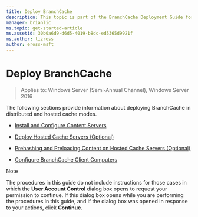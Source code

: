 ```yaml
---
title: Deploy BranchCache
description: This topic is part of the BranchCache Deployment Guide for Windows Server 2016, which demonstrates how to deploy BranchCache in distributed and hosted cache modes to optimize WAN bandwidth usage in branch offices
manager: brianlic
ms.topic: get-started-article
ms.assetid: 30b0a6d9-d6d5-4019-b8dc-ed5365d9921f
ms.author: lizross
author: eross-msft
---
```

# Deploy BranchCache

>Applies to: Windows Server (Semi-Annual Channel), Windows Server 2016

The following sections provide information about deploying BranchCache in distributed and hosted cache modes.

-   [Install and Configure Content Servers](Install-and-Configure-Content-Servers.md)

-   [Deploy Hosted Cache Servers &#40;Optional&#41;](deploy-hosted-cache-servers.md)

-   [Prehashing and Preloading Content on Hosted Cache Servers &#40;Optional&#41;](prehashing-and-preloading.md)

-   [Configure BranchCache Client Computers](Configure-BranchCache-Client-Computers.md)

> [!NOTE]
> The procedures in this guide do not include instructions for those cases in which the **User Account Control** dialog box opens to request your permission to continue. If this dialog box opens while you are performing the procedures in this guide, and if the dialog box was opened in response to your actions, click **Continue**.



